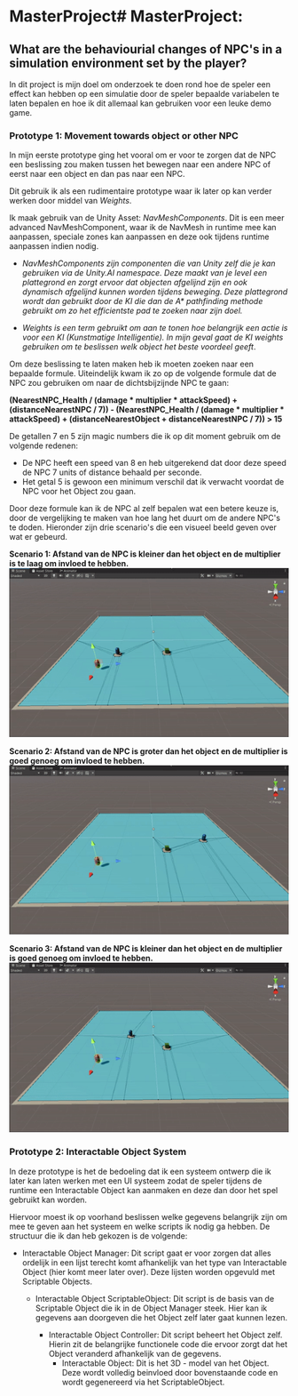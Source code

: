 # MasterProject# MasterProject: 
## What are the behaviourial changes of NPC's in a simulation environment set by the player?
In dit project is mijn doel om onderzoek te doen rond hoe de speler een effect kan hebben op een simulatie door de speler bepaalde variabelen te laten bepalen en hoe ik dit allemaal kan gebruiken voor een leuke demo game.

### Prototype 1: Movement towards object or other NPC
In mijn eerste prototype ging het vooral om er voor te zorgen dat de NPC een beslissing zou maken tussen het bewegen naar een andere NPC of eerst naar een object en dan pas naar een NPC.

Dit gebruik ik als een rudimentaire prototype waar ik later op kan verder werken door middel van *Weights*. 

Ik maak gebruik van de Unity Asset: *NavMeshComponents*. Dit is een meer advanced NavMeshComponent, waar ik de NavMesh in runtime mee kan aanpassen, speciale zones kan aanpassen
en deze ook tijdens runtime aanpassen indien nodig.

* *NavMeshComponents zijn componenten die van Unity zelf die je kan gebruiken via de Unity.AI namespace. Deze maakt van je level een plattegrond en zorgt ervoor dat objecten afgelijnd zijn en ook dynamisch afgelijnd kunnen worden tijdens beweging. Deze plattegrond wordt dan gebruikt door de KI die dan de A\* pathfinding methode gebruikt om zo het efficientste pad te zoeken naar zijn doel.*

* *Weights is een term gebruikt om aan te tonen hoe belangrijk een actie is voor een KI (Kunstmatige Intelligentie). In mijn geval gaat de KI weights gebruiken om te beslissen welk object het beste voordeel geeft*.

Om deze beslissing te laten maken heb ik moeten zoeken naar een bepaalde formule. Uiteindelijk kwam ik zo op de volgende formule dat de NPC zou gebruiken om naar de dichtsbijzijnde NPC te gaan:

**(NearestNPC_Health / (damage * multiplier * attackSpeed) + (distanceNearestNPC / 7)) - (NearestNPC_Health / (damage * multiplier * attackSpeed) + (distanceNearestObject + distanceNearestNPC / 7)) > 15**

De getallen 7 en 5 zijn magic numbers die ik op dit moment gebruik om de volgende redenen: 
- De NPC heeft een speed van 8 en heb uitgerekend dat door deze speed de NPC 7 units of distance behaald per seconde.
- Het getal 5 is gewoon een minimum verschil dat ik verwacht voordat de NPC voor het Object zou gaan.

Door deze formule kan ik de NPC al zelf bepalen wat een betere keuze is, door de vergelijking te maken van hoe lang het duurt om de andere NPC's te doden.
Hieronder zijn drie scenario's die een visueel beeld geven over wat er gebeurd.

**Scenario 1: Afstand van de NPC is kleiner dan het object en de multiplier is te laag om invloed te hebben.**
![Scenario 1](MP4s_IMGs/Scenario1.gif)

**Scenario 2: Afstand van de NPC is groter dan het object en de multiplier is goed genoeg om invloed te hebben.**
![Scenario 2](MP4s_IMGs/Scenario2.gif)

**Scenario 3: Afstand van de NPC is kleiner dan het object en de multiplier is goed genoeg om invloed te hebben.**
![Scenario 3](MP4s_IMGs/Scenario3.gif)

### Prototype 2: Interactable Object System

In deze prototype is het de bedoeling dat ik een systeem ontwerp die ik later kan laten werken met een UI systeem zodat de speler tijdens de runtime een Interactable Object kan aanmaken en deze dan door het spel gebruikt kan worden.

Hiervoor moest ik op voorhand beslissen welke gegevens belangrijk zijn om mee te geven aan het systeem en welke scripts ik nodig ga hebben. De structuur die ik dan heb gekozen is de volgende:

* Interactable Object Manager: Dit script gaat er voor zorgen dat alles ordelijk in een lijst terecht komt afhankelijk van het type van Interactable Object (hier komt meer later over). Deze lijsten worden opgevuld met Scriptable Objects.

  * Interactable Object ScriptableObject: Dit script is de basis van de Scriptable Object die ik in de Object Manager steek. Hier kan ik gegevens aan doorgeven die het Object zelf later gaat kunnen lezen.
  
    * Interactable Object Controller: Dit script beheert het Object zelf. Hierin zit de belangrijke functionele code die ervoor zorgt dat het Object veranderd afhankelijk van de gegevens.
       * Interactable Object: Dit is het 3D - model van het Object. Deze wordt volledig beinvloed door bovenstaande code en wordt gegenereerd via het ScriptableObject.
